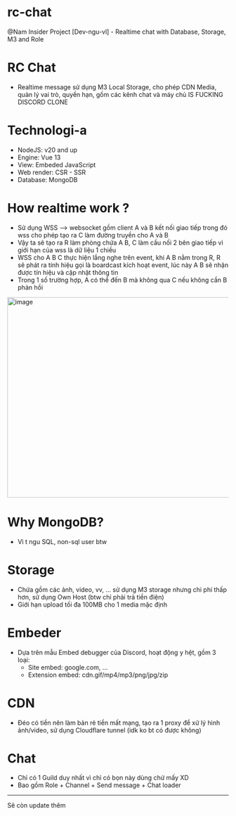 # rc-chat
@Nam Insider Project [Dev-ngu-vl] - Realtime chat with Database, Storage, M3 and Role


# RC Chat
- Realtime message sử dụng M3 Local Storage, cho phép CDN Media, quản lý vai trò, quyền hạn, gồm các kênh chat và máy chủ IS FUCKING DISCORD CLONE

# Technologi-a
- NodeJS: v20 and up
- Engine: Vue 13
- View: Embeded JavaScript
- Web render: CSR - SSR
- Database: MongoDB

# How realtime work ?
- Sử dụng WSS --> websocket gồm client A và B kết nối giao tiếp trong đó wss cho phép tạo ra C làm đường truyền cho A và B
- Vậy ta sẽ tạo ra R làm phòng chứa A B, C làm cầu nối 2 bên giao tiếp vì giới hạn của wss là dữ liệu 1 chiều
- WSS cho A B C thực hiện lắng nghe trên event, khi A B nằm trong R, R sẽ phát ra tính hiệu gọi là boardcast kích hoạt event, lúc này A B sẽ nhận được tín hiệu và cập nhật thông tin
- Trong 1 số trường hợp, A có thể đến B mà không qua C nếu không cần B phản hồi

<img width="938" height="456" alt="image" src="https://github.com/user-attachments/assets/67b4c17d-4715-4d68-944d-eb1c023947ce" />

# Why MongoDB?
- Vì t ngu SQL, non-sql user btw

# Storage
- Chứa gồm các ảnh, video, vv, ... sử dụng M3 storage nhưng chi phí thấp hơn, sử dụng Own Host (btw chỉ phải trả tiền điện)
- Giới hạn upload tối đa 100MB cho 1 media mặc định

# Embeder
- Dựa trên mẫu Embed debugger của Discord, hoạt động y hệt, gồm 3 loại:
  + Site embed: google.com, ...
  + Extension embed: cdn.gif/mp4/mp3/png/jpg/zip

# CDN
- Đéo có tiền nên làm bản rẻ tiền mất mạng, tạo ra 1 proxy để xử lý hình ảnh/video, sử dụng Cloudflare tunnel (idk ko bt có được không)

# Chat
- Chỉ có 1 Guild duy nhất vì chỉ có bọn này dùng chứ mấy XD
- Bao gồm Role + Channel + Send message + Chat loader

---------------
Sẽ còn update thêm
